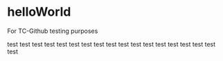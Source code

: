# helloWorld
For TC-Github testing purposes

test
test
test
test
test
test
test
test
test
test
test
test
test
test
test
test
test
test
